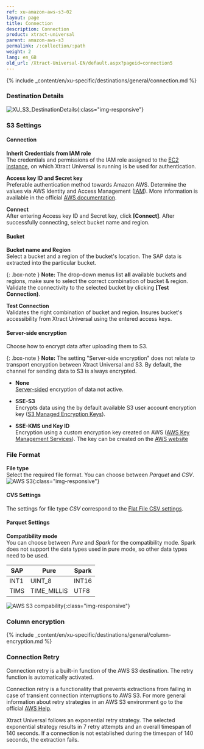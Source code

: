 ```yaml
---
ref: xu-amazon-aws-s3-02
layout: page
title: Connection
description: Connection
product: xtract-universal
parent: amazon-aws-s3
permalink: /:collection/:path
weight: 2
lang: en_GB
old_url: /Xtract-Universal-EN/default.aspx?pageid=connection5
---
```


{% include _content/en/xu-specific/destinations/general/connection.md %}	 

### Destination Details

![XU_S3_DestinationDetails](/img/content/XU_S3_DestinationDetails.png){:class="img-responsive"}

### S3 Settings

#### Connection

**Inherit Credentials from IAM role**<br>
The credentials and permissions of the IAM role assigned to the [EC2 instance](https://docs.aws.amazon.com/IAM/latest/UserGuide/id_roles_use_switch-role-ec2.html), on which Xtract Universal is running is be used for authentication. 

**Access key ID and Secret key**<br>
Preferable authentication method towards Amazon AWS. Determine the values via AWS Identity and Access Management ([IAM](https://console.aws.amazon.com/iam/home#/home)).
More information is available in the official [AWS documentation](https://docs.aws.amazon.com/IAM/latest/UserGuide/id_credentials_access-keys.html).

**Connect**<br>
After entering Access key ID and Secret key, click **[Connect]**. After successfully connecting, select bucket name and region.

#### Bucket

**Bucket name and Region**<br>
Select a bucket and a region of the bucket's location. The SAP data is extracted into the particular bucket.

{: .box-note }
**Note:** The drop-down menus list **all** available buckets and regions, make sure to select the correct combination of bucket & region. Validate the connectivity to the selected bucket by clicking **[Test Connection)**.

**Test Connection**<br>
Validates the right combination of bucket and region. Insures bucket's accessibility from Xtract Universal using the entered access keys.

#### Server-side encryption

Choose how to encrypt data after uploading them to S3.<br>

{: .box-note }
**Note:** The setting "Server-side encryption" does not relate to transport encryption between Xtract Universal and S3. By default, the channel for sending data to S3 is always encrypted. 

- **None**<br>
 [Server-sided](https://docs.aws.amazon.com/AmazonS3/latest/dev/serv-side-encryption.html) encryption of data not active.

- **SSE-S3**<br>
Encrypts data using the by default available S3 user account encryption key ([S3 Managed Encryption Keys](https://docs.aws.amazon.com/AmazonS3/latest/dev/UsingServerSideEncryption.html)).

- **SSE-KMS und Key ID**<br>
Encryption using a custom encryption key created on AWS ([AWS Key Management Services](https://docs.aws.amazon.com/AmazonS3/latest/dev/UsingKMSEncryption.html)). The key can be created on the [AWS website](https://console.aws.amazon.com/iam/home#/encryptionKeys/.)


### File Format

**File type**<br>
Select the required file format. You can choose between *Parquet* and *CSV*.
![AWS S3](/img/content/xu/XU_S3_DestinationDetails2.png){:class="img-responsive"}

#### CVS Settings

The settings for file type *CSV* correspond to the [Flat File CSV settings](../csv-flat-file).

#### Parquet Settings

**Compatibility mode**<br>
You can choose between *Pure* and *Spark* for the compatibility mode.
Spark does not support the data types used in pure mode, so other data types need to be used.

| SAP | Pure | Spark |
|------|-------------|-------|
| INT1 | UINT_8 | INT16 |
| TIMS | TIME_MILLIS | UTF8 |

![AWS S3 compability](/img/content/xu/xu_S3_dest_comp_mode.png){:class="img-responsive"}

### Column encryption
{% include _content/en/xu-specific/destinations/general/column-encryption.md %}

### Connection Retry

Connection retry is a built-in function of the AWS S3 destination. 
The retry function is automatically activated.

Connection retry is a functionality that prevents extractions from failing in case of transient connection interruptions to AWS S3. 
For more general information about retry strategies in an AWS S3 environment go to the official [AWS Help](https://docs.aws.amazon.com/general/latest/gr/api-retries.html).

Xtract Universal follows an exponential retry strategy. The selected exponential strategy results in 7 retry attempts and an overall timespan of 140 seconds. 
If a connection is not established during the timespan of 140 seconds, the extraction fails.


